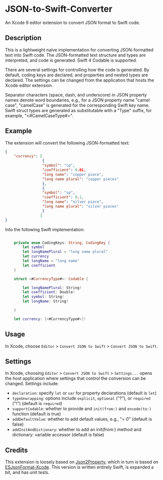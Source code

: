 # JSON-to-Swift-Converter
An Xcode 9 editor extension to convert JSON format to Swift code.

## Description
This is a lightweight naïve implementation for converting JSON-formatted text into Swift code. The JSON-formatted text structure and types are interpreted, and code is generated. Swift 4 Codable is supported.

There are several settings for controlling how the code is generated. By default, coding keys are declared, and properties and nested types are declared. The settings can be changed from the application that hosts the Xcode editor extension.

Separator characters (space, dash, and underscore) in JSON property names denote word boundaries, e.g., for a JSON property name "camel case", "camelCase" is generated for the corresponding Swift key name. Swift struct types are generated as substitutable with a "Type" suffix, for example, "<#CamelCaseType#>".

## Example

The extension will convert the following JSON-formatted text:
```json
{
    "currency": [
                 {
                 "symbol": "cp",
                 "coefficient": 0.01,
                 "long name": "copper piece",
                 "long name plural": "copper pieces"
                 },
                 {
                 "symbol": "sp",
                 "coefficient": 0.1,
                 "long name": "silver piece",
                 "long name plural": "silver pieces"
                 }
                ]
}
```
Into the following Swift implementation:

```swift

    private enum CodingKeys: String, CodingKey {
        let symbol
        let longNamePlural = "long name plural"
        let currency
        let longName = "long name"
        let coefficient
    }

    struct <#CurrencyType#>: Codable {

        let longNamePlural: String!
        let coefficient: Double!
        let symbol: String!
        let longName: String!

    }

    let currency: [<#CurrencyType#>]!

```

## Usage
In Xcode, choose `Editor` > `Convert JSON to Swift` > `Convert JSON to Swift`. 

## Settings

In Xcode, choosing `Editor` > `Convert JSON to Swift` > `Settings...` opens the host application where settings that control the conversion can be changed. Settings include:

- `declaration`: specify `let` or `var` for property declarations (default is `let`)
- `typeUnwrapping`: options include `explicit`, `optional` ("?"), or `required` ("!") (default is `required`)
- `supportCodable`: whether to provide and `init(from:)` and `encode(to:)` function (default is true)
- `addDefaultValue`: whether to add default values, e.g., "= 0" (default is false)
- `addInitAndDictionary`: whether to add an init(from:) method and dictionary: variable accessor (default is false)

## Credits

This extension is loosely based on <a href = "https://github.com/keepyounger/Json2Property">Json2Property</a>, which in turn is based on <a href ="https://github.com/EnjoySR/ESJsonFormat-Xcode">ESJsonFormat-Xcode</a>. This version is written entirely Swift, is expanded a bit, and has unit tests.
